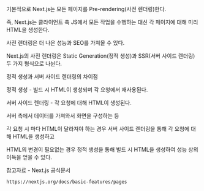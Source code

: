기본적으로 Next.js는 모든 페이지를 Pre-rendering(사전 렌더링)한다.

즉, Next.js는 클라이언트 측 JS에서 모든 작업을 수행하는 대신 각 페이지에 대해 미리 HTML을 생성한다.

사전 렌더링은 더 나은 성능과 SEO를 가져올 수 있다.


Next.js의 사전 렌더링은 Static Generation(정적 생성)과 SSR(서버 사이드 렌더링) 두 가지 형식으로 나뉜다.


정적 생성과 서버 사이드 렌더링의 차이점

정적 생성 - 빌드 시 HTML이 생성되며 각 요청에서 재사용된다.

서버 사이드 렌더링 - 각 요청에 대해 HTML이 생성된다.


서버 측에서 데이터를 가져와서 화면을 구성하는 등

각 요청 시 마다 HTML이 달라져야 하는 경우 서버 사이드 렌더링을 통해 각 요청에 대해 HTML을 생성하고

HTML의 변경이 필요없는 경우 정적 생성을 통해 빌드 시 HTML을 생성하여 성능 상의 이득을 얻을 수 있다.


참고자료 - Next.js 공식문서

```
https://nextjs.org/docs/basic-features/pages
```